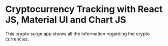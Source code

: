 # Cryptocurrency Tracking with React JS, Material UI and Chart JS

This crypto surge app shows all the information regarding the crypto currencies.
